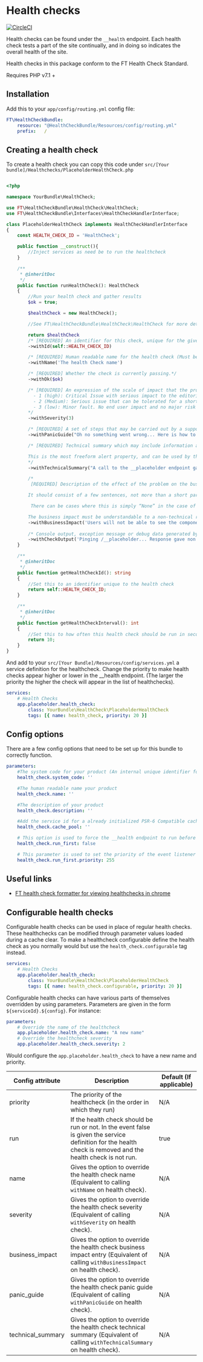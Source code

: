 # Health checks
[![CircleCI](https://circleci.com/gh/Financial-Times/php-health-check.svg?style=svg)](https://circleci.com/gh/Financial-Times/php-health-check)

Health checks can be found under the `__health` endpoint. Each health check tests a part of the site continually, and in doing so indicates the overall health of the site.

Health checks in this package conform to the FT Health Check Standard.

Requires PHP v7.1 +

## Installation
Add this to your `app/config/routing.yml` config file:
```yml 
FT\HealthCheckBundle:
    resource: "@HealthCheckBundle/Resources/config/routing.yml"
    prefix:   /
```

## Creating a health check
To create a health check you can copy this code under `src/[Your bundle]/Healthchecks/PlaceholderHealthCheck.php`

```php

<?php

namespace YourBundle\HealthCheck;

use FT\HealthCheckBundle\HealthCheck\HealthCheck;
use FT\HealthCheckBundle\Interfaces\HealthCheckHandlerInterface;

class PlaceholderHealthCheck implements HealthCheckHandlerInterface
{
    const HEALTH_CHECK_ID = 'HealthCheck';

    public function __construct(){
        //Inject services as need be to run the healthcheck
    }

    /**
     * @inheritDoc
     */
    public function runHealthCheck(): HealthCheck
    {
        //Run your health check and gather results
        $ok = true;

        $healthCheck = new HealthCheck();

        //See FT\HealthCheckBundle\HealthCheck\HealthCheck for more details on what each of these methods do.

        return $healthCheck
        /* [REQUIRED] An identifier for this check, unique for the given System Code.  Must only consist of lowercase alphanumeric characters and hyphens. */
        ->withId(self::HEALTH_CHECK_ID)

        /* [REQUIRED] Human readable name for the health check (Must be unique) */
        ->withName('The health Check name')

        /* [REQUIRED] Whether the check is currently passing.*/
        ->withOk($ok)

        /* [REQUIRED] An expression of the scale of impact that the problem will cause.  Must be an integer set to one of the following values:
          - 1 (high): Critical Issue with serious impact to the editorial team or user (e.g database is down).
          - 2 (Medium): Serious issue that can be tolerated for a short duration of time. This can involve lowed redundancy or minimal user impact.
          - 3 (low): Minor fault. No end user impact and no major risk caused by this alert.
        */
        ->withSeverity(3)

        /* [REQUIRED] A set of steps that may be carried out by a support engineer to further diagnose and potentially resolve the issue. */
        ->withPanicGuide("Oh no something went wrong... Here is how to possibly fix it!")

        /* [REQUIRED] Technical summary which may include information about the test being done, the potential problem from a technical perspective, and the systems that are involved, giving context to the issue.

        This is the most freeform alert property, and can be used by the alert author to pass over any relevant technical information to help the reader understand the way the application is set up.
        */
        ->withTechnicalSummary("A call to the __placeholder endpoint gave back a 404 error.")

        /*
         [REQUIRED] Description of the effect of the problem on the business operations of the FT, which features are affected, and how it might affect our internal users or external customers.

        It should consist of a few sentences, not more than a short paragraph and should make sense to anyone in IT and the relevant Business unit.

         There can be cases where this is simply “None” in the case of a redundant system failure.

        The business impact must be understandable to a non-technical reader.*/
        ->withBusinessImpact('Users will not be able to see the component and the editorial team cannot edit the component.')
        
        /* Console output, exception message or debug data generated by the test. */
        ->withCheckOutput('Pinging /__placeholder... Response gave non 200 status code! (404)');
    }

    /**
     * @inheritDoc
     */
    public function getHealthCheckId(): string
    {
        //Set this to an identifier unique to the health check
        return self::HEALTH_CHECK_ID;
    }

    /**
     * @inheritDoc
     */
    public function getHealthCheckInterval(): int
    {
        //Set this to how often this health check should be run in seconds. (if 0 will result in health check running every time a request to the __health endpoint is made)
        return 10;
    }
}
```
And add to your `src/[Your Bundle]/Resources/config/services.yml` a service definition for the healthcheck. Change the priority to make health checks appear higher or lower in the __health endpoint. (The larger the priority the higher the check will appear in the list of healthchecks).
```yml
services:
    # Health Checks
    app.placeholder.health_check:
        class: YourBundle\HealthCheck\PlaceholderHealthCheck
        tags: [{ name: health_check, priority: 20 }]
```

## Config options
There are a few config options that need to be set up for this bundle to correctly function.

```yml
parameters:
    #The system code for your product (An internal unique identifier for your product)
    health_check.system_code: ''

    #The human readable name your product
    health_check.name: ''

    #The description of your product
    health_check.description: ''

    #Add the service id for a already initialized PSR-6 Compatible cache pool. This option needed to be set in order for health check caching to work. In the event that this is not set all healthchecks will be run every time the __health endpoint is called. (For eZ Publish/Platform use 'ezpublish.cache_pool')
    health_check.cache_pool: ''

    # This option is used to force the __health endpoint to run before anything else. This is useful for when event listeners that run before requests rely on external services that are covered in other healthchecks. (For instance an auth service that runs before every request that could fail if the session service was down) 
    health_check.run_first: false

    # This parameter is used to set the priority of the event listener added in 'health_check.run_first'. This can be used to stop the event conflicting with other high priority events that might need to run at the start of each request 
    health_check.run_first.priority: 255
```

## Useful links
- [FT health check formatter for viewing healthchecks in chrome ](https://github.com/Financial-Times/health-status-formatter)

## Configurable health checks
Configurable health checks can be used in place of regular health checks. These healthchecks can be modified through parameter values loaded during a cache clear.
To make a healthcheck configurable define the health check as you normally would but use the `health_check.configurable` tag instead.

```yml
services:
    # Health Checks
    app.placeholder.health_check:
        class: YourBundle\HealthCheck\PlaceholderHealthCheck
        tags: [{ name: health_check.configurable, priority: 20 }]
```

Configurable health checks can have various parts of themselves overridden by using parameters. Parameters are given in the form `${serviceId}.${config}`. 
For instance:
```yml
parameters:
    # Override the name of the healthcheck
    app.placeholder.health_check.name: "A new name"
    # Override the healthcheck severity 
    app.placeholder.health_check.severity: 2
``` 
Would configure the `app.placeholder.health_check` to have a new name and priority.

| Config attribute  | Description                                                                                                                                                    | Default (If applicable) |
|-------------------|----------------------------------------------------------------------------------------------------------------------------------------------------------------|-------------------------|
| priority          | The priority of the healthcheck (in the order in which they run)                                                                                               | N/A                     |
| run               | If the health check should be run or not.  In the event false is given the service definition for the health check is removed and the health check is not run. | true                    |
| name              | Gives the option to override the health check name (Equivalent to calling `withName` on health check).                                                         | N/A                     |
| severity          | Gives the option to override the health check severity (Equivalent of calling `withSeverity` on health check).                                                 | N/A                     |
| business_impact   | Gives the option to override the health check business impact entry (Equivalent of calling `withBusinessImpact` on health check).                              | N/A                     |
| panic_guide       | Gives the option to override the health check panic guide (Equivalent of calling `withPanicGuide` on health check).                                            | N/A                     |
| technical_summary | Gives the option to override the health check technical summary  (Equivalent of calling `withTechnicalSummary` on health check).                               | N/A                     |
